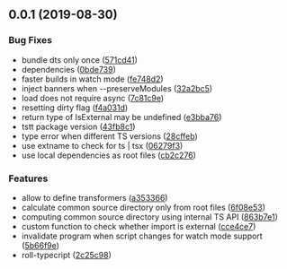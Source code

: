 ## 0.0.1 (2019-08-30)


### Bug Fixes

* bundle dts only once ([571cd41](https://github.com/gavar/wrench/commit/571cd41))
* dependencies ([0bde739](https://github.com/gavar/wrench/commit/0bde739))
* faster builds in watch mode ([fe748d2](https://github.com/gavar/wrench/commit/fe748d2))
* inject banners when --preserveModules ([32a2bc5](https://github.com/gavar/wrench/commit/32a2bc5))
* load does not require async ([7c81c9e](https://github.com/gavar/wrench/commit/7c81c9e))
* resetting dirty flag ([f4a031d](https://github.com/gavar/wrench/commit/f4a031d))
* return type of IsExternal may be undefined ([e3bba76](https://github.com/gavar/wrench/commit/e3bba76))
* tstt package version ([43fb8c1](https://github.com/gavar/wrench/commit/43fb8c1))
* type error when different TS versions ([28cffeb](https://github.com/gavar/wrench/commit/28cffeb))
* use extname to check for ts | tsx ([06279f3](https://github.com/gavar/wrench/commit/06279f3))
* use local dependencies as root files ([cb2c276](https://github.com/gavar/wrench/commit/cb2c276))


### Features

* allow to define transformers ([a353366](https://github.com/gavar/wrench/commit/a353366))
* calculate common source directory only from root files ([6f08e53](https://github.com/gavar/wrench/commit/6f08e53))
* computing common source directory using internal TS API ([863b7e1](https://github.com/gavar/wrench/commit/863b7e1))
* custom function to check whether import is external ([cce4ce7](https://github.com/gavar/wrench/commit/cce4ce7))
* invalidate program when script changes for watch mode support ([5b66f9e](https://github.com/gavar/wrench/commit/5b66f9e))
* roll-typecript ([2c25c98](https://github.com/gavar/wrench/commit/2c25c98))
